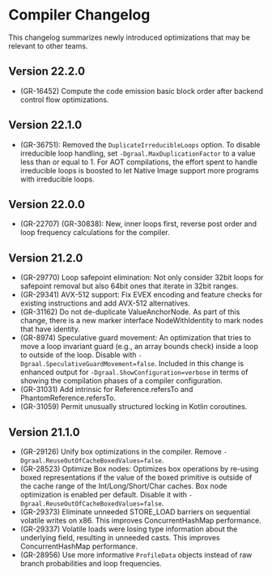 # Compiler Changelog

This changelog summarizes newly introduced optimizations that may be relevant to other teams.

## Version 22.2.0
* (GR-16452) Compute the code emission basic block order after backend control flow optimizations.

## Version 22.1.0
* (GR-36751): Removed the `DuplicateIrreducibleLoops` option. To disable irreducible loop handling, set
  `-Dgraal.MaxDuplicationFactor` to a value less than or equal to 1. For AOT compilations, the effort
  spent to handle irreducible loops is boosted to let Native Image support more programs with irreducible loops.

## Version 22.0.0
* (GR-22707) (GR-30838): New, inner loops first, reverse post order and loop frequency calculations for the compiler.

## Version 21.2.0
* (GR-29770) Loop safepoint elimination: Not only consider 32bit loops for safepoint removal but also 64bit ones
that iterate in 32bit ranges.
* (GR-29341) AVX-512 support: Fix EVEX encoding and feature checks for existing instructions and add AVX-512 
alternatives.
* (GR-31162) Do not de-duplicate ValueAnchorNode. As part of this change, there is a new marker interface
NodeWithIdentity to mark nodes that have identity.
* (GR-8974) Speculative guard movement: An optimization that tries to move a loop invariant guard
  (e.g., an array bounds check) inside a loop to outside of the loop. Disable with `-Dgraal.SpeculativeGuardMovement=false`.
  Included in this change is enhanced output for `-Dgraal.ShowConfiguration=verbose` in terms of
  showing the compilation phases of a compiler configuration.
* (GR-31031) Add intrinsic for Reference.refersTo and PhantomReference.refersTo.
* (GR-31059) Permit unusually structured locking in Kotlin coroutines.

## Version 21.1.0
* (GR-29126) Unify box optimizations in the compiler. Remove `-Dgraal.ReuseOutOfCacheBoxedValues=false`.
* (GR-28523) Optimize Box nodes: Optimizes box operations by re-using boxed representations 
if the value of the boxed primitive is outside of the cache range of the Int/Long/Short/Char caches.
Box node optimization is enabled per default. Disable it with `-Dgraal.ReuseOutOfCacheBoxedValues=false`.
* (GR-29373) Eliminate unneeded STORE_LOAD barriers on sequential volatile writes on x86.
This improves ConcurrentHashMap performance.
* (GR-29337) Volatile loads were losing type information about the underlying field, resulting in unneeded casts.
This improves ConcurrentHashMap performance.
* (GR-28956) Use more informative `ProfileData` objects instead of raw branch probabilities and loop frequencies.
